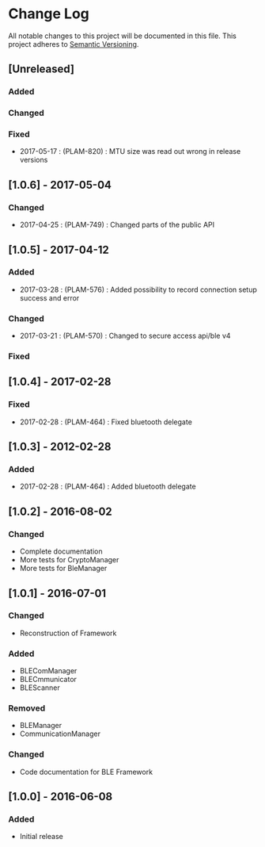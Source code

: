 # Change Log
All notable changes to this project will be documented in this file.
This project adheres to [Semantic Versioning](http://semver.org/).

## [Unreleased]
### Added
### Changed
### Fixed

- 2017-05-17 : (PLAM-820)   : MTU size was read out wrong in release versions


## [1.0.6] - 2017-05-04

### Changed
- 2017-04-25 : (PLAM-749)   : Changed parts of the public API

## [1.0.5] - 2017-04-12
### Added
- 2017-03-28 : (PLAM-576)   : Added possibility to record connection setup success and error

### Changed
- 2017-03-21 : (PLAM-570)   : Changed to secure access api/ble v4

### Fixed

## [1.0.4] - 2017-02-28
### Fixed
- 2017-02-28 : (PLAM-464)   : Fixed bluetooth delegate

## [1.0.3] - 2012-02-28
### Added
- 2017-02-28 : (PLAM-464)   : Added bluetooth delegate

## [1.0.2] - 2016-08-02
### Changed
- Complete documentation
- More tests for CryptoManager
- More tests for BleManager

## [1.0.1] - 2016-07-01
### Changed
- Reconstruction of Framework

### Added
- BLEComManager
- BLECmmunicator
- BLEScanner

### Removed
- BLEManager
- CommunicationManager

### Changed
- Code documentation for BLE Framework

## [1.0.0] - 2016-06-08
### Added
- Initial release
